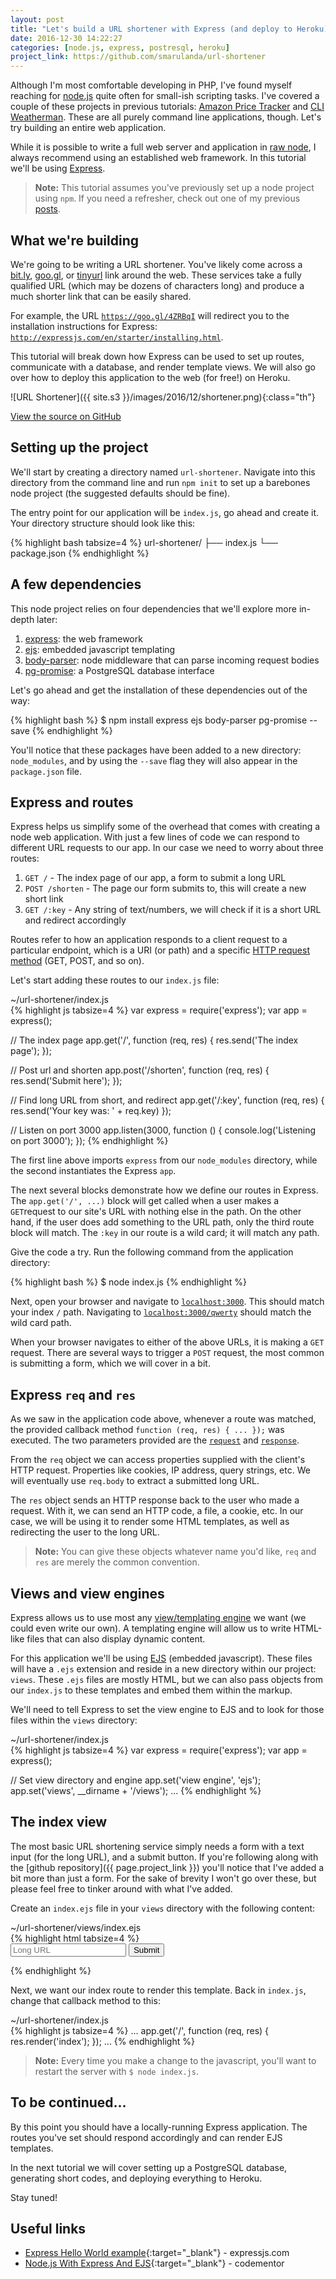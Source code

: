 ```yaml
---
layout: post
title: "Let's build a URL shortener with Express (and deploy to Heroku) - Part 1"
date: 2016-12-30 14:22:27
categories: [node.js, express, postresql, heroku]
project_link: https://github.com/smarulanda/url-shortener
---
```

Although I'm most comfortable developing in PHP, I've found myself reaching for [node.js][node] quite often for small-ish scripting tasks. I've covered a couple of these projects in previous tutorials: [Amazon Price Tracker][price tracker] and [CLI Weatherman][weatherman]. These are all purely command line applications, though. Let's try building an entire web application.

While it is possible to write a full web server and application in [raw node][raw node], I always recommend using an established web framework. In this tutorial we'll be using [Express][express].

> **Note:** This tutorial assumes you've previously set up a node project using `npm`. If you need a refresher, check out one of my previous [posts][weatherman].

## What we're building
We're going to be writing a URL shortener. You've likely come across a [bit.ly][bitly], [goo.gl][googl], or [tinyurl][tinyurl] link around the web. These services take a fully qualified URL (which may be dozens of characters long) and produce a much shorter link that can be easily shared.

For example, the URL [`https://goo.gl/4ZRBqI`](https://goo.gl/4ZRBqI) will redirect you to the installation instructions for Express: [`http://expressjs.com/en/starter/installing.html`](http://expressjs.com/en/starter/installing.html).

This tutorial will break down how Express can be used to set up routes, communicate with a database, and render template views. We will also go over how to deploy this application to the web (for free!) on Heroku.

![URL Shortener]({{ site.s3 }}/images/2016/12/shortener.png){:class="th"}

<p class="text-center">
	<a href="{{ page.project_link }}" class="btn btn-dark" target="_blank"><i class="fa fa-github"></i> View the source on GitHub</a>
</p>

## Setting up the project
We'll start by creating a directory named `url-shortener`. Navigate into this directory from the command line and run `npm init` to set up a barebones node project (the suggested defaults should be fine).

The entry point for our application will be `index.js`, go ahead and create it. Your directory structure should look like this:

{% highlight bash tabsize=4 %}
url-shortener/
├── index.js
└── package.json
{% endhighlight %}

## A few dependencies
This node project relies on four dependencies that we'll explore more in-depth later:

1. [express][gh express]: the web framework
2. [ejs][gh ejs]: embedded javascript templating
3. [body-parser][gh bp]: node middleware that can parse incoming request bodies
4. [pg-promise][gh pgp]: a PostgreSQL database interface

Let's go ahead and get the installation of these dependencies out of the way:

{% highlight bash %}
$ npm install express ejs body-parser pg-promise --save
{% endhighlight %}

You'll notice that these packages have been added to a new directory: `node_modules`, and by using the `--save` flag they will also appear in the `package.json` file.

## Express and routes
Express helps us simplify some of the overhead that comes with creating a node web application. With just a few lines of code we can respond to different URL requests to our app. In our case we need to worry about three routes:

1. `GET /` - The index page of our app, a form to submit a long URL
2. `POST /shorten` - The page our form submits to, this will create a new short link
3. `GET /:key` - Any string of text/numbers, we will check if it is a short URL and redirect accordingly

Routes refer to how an application responds to a client request to a particular endpoint, which is a URI (or path) and a specific [HTTP request method][http methods] (GET, POST, and so on).

Let's start adding these routes to our `index.js` file:

<div class="highlight-header">~/url-shortener/index.js</div>
{% highlight js tabsize=4 %}
var express = require('express');
var app = express();

// The index page
app.get('/', function (req, res) {
	res.send('The index page');
});

// Post url and shorten
app.post('/shorten', function (req, res) {
	res.send('Submit here');
});

// Find long URL from short, and redirect
app.get('/:key', function (req, res) {
	res.send('Your key was: ' + req.key)
});

// Listen on port 3000
app.listen(3000, function () {
	console.log('Listening on port 3000');
});
{% endhighlight %}

The first line above imports `express` from our `node_modules` directory, while the second instantiates the Express `app`.

The next several blocks demonstrate how we define our routes in Express. The `app.get('/', ...)` block will get called when a user makes a `GET`request to our site's URL with nothing else in the path. On the other hand, if the user does add something to the URL path, only the third route block will match. The `:key` in our route is a wild card; it will match any path.

Give the code a try. Run the following command from the application directory:

{% highlight bash %}
$ node index.js
{% endhighlight %}

Next, open your browser and navigate to [`localhost:3000`](localhost:3000). This should match your index `/` path. Navigating to [`localhost:3000/qwerty`](localhost:3000/qwerty) should match the wild card path.

When your browser navigates to either of the above URLs, it is making a `GET` request. There are several ways to trigger a `POST` request, the most common is submitting a form, which we will cover in a bit.

## Express `req` and `res`
As we saw in the application code above, whenever a route was matched, the provided callback method `function (req, res) { ... });` was executed. The two parameters provided are the [`request`][req] and [`response`][res].

From the `req` object we can access properties supplied with the client's HTTP request. Properties like cookies, IP address, query strings, etc. We will eventually use `req.body` to extract a submitted long URL.

The `res` object sends an HTTP response back to the user who made a request. With it, we can send an HTTP code, a file, a cookie, etc. In our case, we will be using it to render some HTML templates, as well as redirecting the user to the long URL.

> **Note:** You can give these objects whatever name you'd like, `req` and `res` are merely the common convention.

## Views and view engines
Express allows us to use most any [view/templating engine][view engine] we want (we could even write our own). A templating engine will allow us to write HTML-like files that can also display dynamic content.

For this application we'll be using [EJS][ejs] (embedded javascript). These files will have a `.ejs` extension and reside in a new directory within our project: `views`. These `.ejs` files are mostly HTML, but we can also pass objects from our `index.js` to these templates and embed them within the markup.

We'll need to tell Express to set the view engine to EJS and to look for those files within the `views` directory:

<div class="highlight-header">~/url-shortener/index.js</div>
{% highlight js tabsize=4 %}
var express = require('express');
var app = express();

// Set view directory and engine
app.set('view engine', 'ejs');
app.set('views', __dirname + '/views');
...
{% endhighlight %}

## The index view
The most basic URL shortening service simply needs a form with a text input (for the long URL), and a submit button. If you're following along with the [github repository]({{ page.project_link }}) you'll notice that I've added a bit more than just a form. For the sake of brevity I won't go over these, but please feel free to tinker around with what I've added.

Create an `index.ejs` file in your `views` directory with the following content:

<div class="highlight-header">~/url-shortener/views/index.ejs</div>
{% highlight html tabsize=4 %}
<!DOCTYPE html>
<html lang="en">
<head>
	<title>URL Shortener</title>
</head>
<body>
	<form action="/shorten" method="POST">
		<input type="text" name="url" placeholder="Long URL">
		<button type="submit">Submit</button>
	</form>
</body>
{% endhighlight %}

Next, we want our index route to render this template. Back in `index.js`, change that callback method to this:

<div class="highlight-header">~/url-shortener/index.js</div>
{% highlight js tabsize=4 %}
...
app.get('/', function (req, res) {
    res.render('index');
});
...
{% endhighlight %}

> **Note:** Every time you make a change to the javascript, you'll want to restart the server with `$ node index.js`. 

## To be continued...
By this point you should have a locally-running Express application. The routes you've set should respond accordingly and can render EJS templates.

In the next tutorial we will cover setting up a PostgreSQL database, generating short codes, and deploying everything to Heroku.

Stay tuned!

## Useful links
- [Express Hello World example](https://expressjs.com/en/starter/hello-world.html){:target="_blank"} - expressjs.com
- [Node.js With Express And EJS](https://www.codementor.io/nodejs/tutorial/node-with-express-and-ejs){:target="_blank"} - codementor

[node]: http://nodejs.org
[price tracker]: /amazon-price-tracker-pushbullet
[weatherman]: /cli-weatherman-npm
[raw node]: https://nodejs.org/en/docs/guides/anatomy-of-an-http-transaction/
[express]: http://expressjs.com/
[bitly]: https://bitly.com/
[googl]: https://goo.gl
[tinyurl]: http://tinyurl.com/
[gh express]: https://github.com/expressjs/express
[gh ejs]: https://github.com/mde/ejs
[gh bp]: https://github.com/expressjs/body-parser
[gh pgp]: https://github.com/vitaly-t/pg-promise
[http methods]: https://en.wikipedia.org/wiki/Hypertext_Transfer_Protocol#Request_methods
[req]: http://expressjs.com/en/4x/api.html#req
[res]: http://expressjs.com/en/4x/api.html#res
[view engine]: https://expressjs.com/en/guide/using-template-engines.html
[ejs]: http://ejs.co/
[postgres]: https://www.postgresql.org/
[postgres install]: https://wiki.postgresql.org/wiki/Detailed_installation_guides